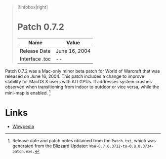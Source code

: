 > [!infobox|right]
> # Patch 0.7.2
> | Name |  Value |
> |---|---|
> | Release Date | June 16, 2004 |
> | Interface .toc | -- |

Patch 0.7.2 was a Mac-only minor beta patch for World of Warcraft that was released on June 16, 2004. This patch includes a change to improve stability for MacOS X users with ATI GPUs. It addresses system crashes observed when transitioning from indoor to outdoor or vice versa, while the mini-map is enabled. [^1]

# Links

- [Wowpedia](https://wowpedia.fandom.com/wiki/Patch_0.7.2)

[^1]: Release date and patch notes obtained from the `Patch.txt`, which was generated from the Blizzard Updater: `WoW-0.7.6.3712-to-0.8.0.3734-patch.exe.`